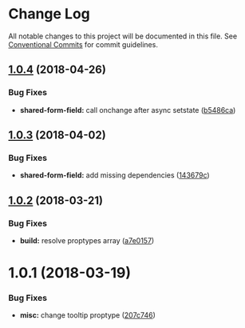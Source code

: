 # Change Log

All notable changes to this project will be documented in this file.
See [Conventional Commits](https://conventionalcommits.org) for commit guidelines.

<a name="1.0.4"></a>
## [1.0.4](https://github.com/telusdigital/tds-core/compare/@tds/shared-form-field@1.0.3...@tds/shared-form-field@1.0.4) (2018-04-26)


### Bug Fixes

* **shared-form-field:** call onchange after async setstate ([b5486ca](https://github.com/telusdigital/tds-core/commit/b5486ca))




<a name="1.0.3"></a>
## [1.0.3](https://github.com/telusdigital/tds/compare/@tds/shared-form-field@1.0.2...@tds/shared-form-field@1.0.3) (2018-04-02)


### Bug Fixes

* **shared-form-field:** add missing dependencies ([143679c](https://github.com/telusdigital/tds/commit/143679c))




<a name="1.0.2"></a>
## [1.0.2](https://github.com/telusdigital/tds/compare/@tds/shared-form-field@1.0.1...@tds/shared-form-field@1.0.2) (2018-03-21)


### Bug Fixes

* **build:** resolve proptypes array ([a7e0157](https://github.com/telusdigital/tds/commit/a7e0157))




<a name="1.0.1"></a>

# 1.0.1 (2018-03-19)

### Bug Fixes

* **misc:** change tooltip proptype ([207c746](https://github.com/telusdigital/tds/commit/207c746))
